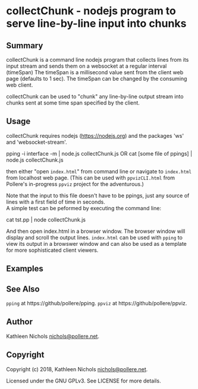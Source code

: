 # collectChunk - nodejs program to serve line-by-line input into chunks

## Summary

collectChunk is a command line nodejs program that collects lines
from its input stream and sends them on a websocket at a regular interval
(timeSpan) The timeSpan is a millisecond value sent from the
client web page (defaults to 1 sec).  The timeSpan can be changed by
the consuming web client.

collectChunk can be used to "chunk" any line-by-line output
stream into chunks sent at some time span specified by the client.

## Usage

collectChunk requires nodejs (https://nodejs.org) and the packages 'ws' and
'websocket-stream'.

pping -i interface -m | node.js collectChunk.js
OR
cat [some file of ppings] | node.js collectChunk.js

then either "open `index.html`" from command line or navigate to `index.html`
from localhost web page. (This can be used with `ppvizCLI.html` from Pollere's
in-progress `ppviz` project for the adventurous.)

Note that the input to this file doesn't have to be ppings, just any
source of lines with a first field of time in seconds.  
A simple test can be peformed by executing the command line:

cat tst.pp | node collectChunk.js

And then open index.html in a browser window. The browser window will display
and scroll the output lines. `index.html` can be used with `pping` to view its
output in a browswer window and can also be used as a template for more
sophisticated client viewers.

## Examples

## See Also

`pping` at https://github/pollere/pping.
`ppviz` at https://github/pollere/ppviz.

## Author

Kathleen Nichols <nichols@pollere.net>.

## Copyright

Copyright (c) 2018, Kathleen Nichols <nichols@pollere.net>.

Licensed under the GNU GPLv3. See LICENSE for more details.
